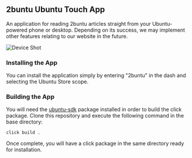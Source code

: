 ## 2buntu Ubuntu Touch App

An application for reading 2buntu articles straight from your Ubuntu-powered phone or desktop. Depending on its success, we may implement other features relating to our website in the future.

![Device Shot](http://i.stack.imgur.com/oJIi0.png)

### Installing the App

You can install the application simply by entering "2buntu" in the dash and selecting the Ubuntu Store scope.

### Building the App

You will need the [ubuntu-sdk](http://packages.ubuntu.com/trusty/ubuntu-sdk) package installed in order to build the click package. Clone this repository and execute the following command in the base directory:

    click build .

Once complete, you will have a click package in the same directory ready for installation.
